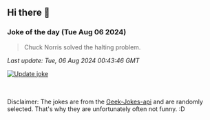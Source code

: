 ## Hi there 👋

### Joke of the day (Tue Aug 06 2024)
<!-- joke -->
>Chuck Norris solved the halting problem.
<!-- /joke -->

*Last update: Tue, 06 Aug 2024 00:43:46 GMT*

[![Update joke](https://github.com/nclskfm/nclskfm/actions/workflows/joke.yml/badge.svg)](https://github.com/nclskfm/nclskfm/actions/workflows/joke.yml)

<br><br>
Disclaimer: The jokes are from the [Geek-Jokes-api](https://github.com/sameerkumar18/geek-joke-api) and are randomly selected. That's why they are unfortunately often not funny. :D
